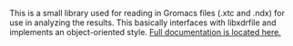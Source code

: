 This is a small library used for reading in Gromacs files (.xtc and .ndx) for
use in analyzing the results. This basically interfaces with libxdrfile and implements an object-oriented style. [Full documentation is located here.](http://wesbarnett.github.io/libgmxcpp)
